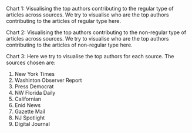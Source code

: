 Chart 1:
Visualising the top authors contributing to the regular type of articles across sources. We try to visualise who are the top authors contributing to the articles of regular type here.

Chart 2:
Visualising the top authors contributing to the non-regular type of articles across sources. We try to visualise who are the top authors contributing to the articles of non-regular type here.

Chart 3:
Here we try to visualise the top authors for each source. The sources chosen are:
1. New York Times
2. Washinton Observer Report
3. Press Democrat
4. NW Florida Daily
5. Californian
6. Enid News
7. Gazette Mail
8. NJ Spotlight
9. Digital Journal